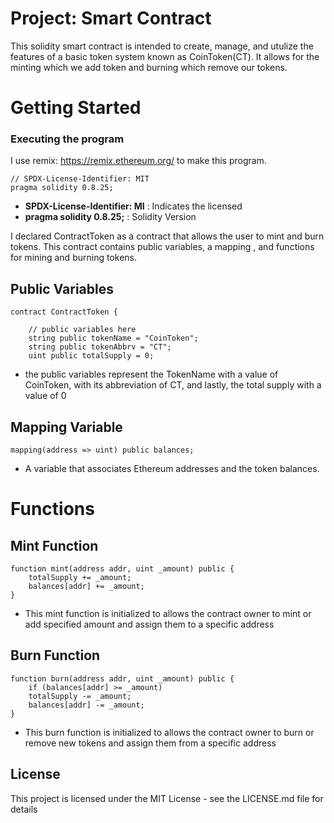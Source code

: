 
# Project: Smart Contract

This solidity smart contract is intended to create, manage, and utulize the features of a basic token system known as CoinToken(CT). It allows for the minting which we add token and burning which remove our tokens. 

# Getting Started

### Executing the program 
 I use remix: https://remix.ethereum.org/ to make this program.

```solidity
// SPDX-License-Identifier: MIT
pragma solidity 0.8.25;

```
- **SPDX-License-Identifier: MI** : Indicates the licensed
- **pragma solidity 0.8.25;** : Solidity Version

I declared ContractToken as a contract that allows the user to mint and burn tokens. This contract contains public variables, a mapping , and functions for mining and burning tokens. 

## Public Variables 
```solidity
contract ContractToken {

    // public variables here
    string public tokenName = "CoinToken";
    string public tokenAbbrv = "CT";
    uint public totalSupply = 0;
```
- the public variables represent the TokenName with a value of CoinToken, with its abbreviation of CT, and lastly, the total supply with a value of 0 

## Mapping Variable 
```solidity
mapping(address => uint) public balances;

```
- A variable that associates Ethereum addresses and the token balances.
  
# Functions

## Mint Function 

```solidity
function mint(address addr, uint _amount) public {
    totalSupply += _amount;  
    balances[addr] += _amount;
}
```
- This mint function is initialized to allows the contract owner to mint or add specified amount and assign them to a specific address

## Burn Function 
```solidity
function burn(address addr, uint _amount) public {
    if (balances[addr] >= _amount)
    totalSupply -= _amount;
    balances[addr] -= _amount;  
}
```
- This burn function is initialized to allows the contract owner to burn or remove new tokens and assign them from a specific address 

## License
This project is licensed under the MIT License - see the LICENSE.md file for details

